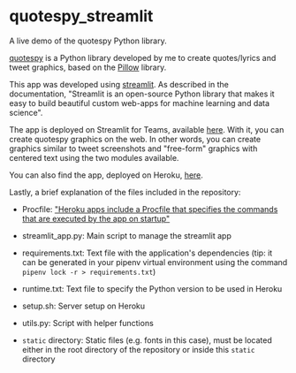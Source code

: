 # quotespy_streamlit

A live demo of the quotespy Python library.

[quotespy](https://pypi.org/project/quotespy/) is a Python library developed by me to create quotes/lyrics and tweet graphics, based on the [Pillow](https://pypi.org/project/Pillow/) library.

This app was developed using [streamlit](https://docs.streamlit.io/en/stable/). As described in the documentation, "Streamlit is an open-source Python library that makes it easy to build beautiful custom web-apps for machine learning and data science".

The app is deployed on Streamlit for Teams, available [here](https://s4a.streamlit.io/ze1598/quotespy-streamlit/master/streamlit_app.py/+/). With it, you can create quotespy graphics on the web. In other words, you can create graphics similar to tweet screenshots and "free-form" graphics with centered text using the two modules available.

You can also find the app, deployed on Heroku, [here](https://quotespy-streamlit.herokuapp.com/).

Lastly, a brief explanation of the files included in the repository:

* Procfile: ["Heroku apps include a Procfile that specifies the commands that are executed by the app on startup"](https://devcenter.heroku.com/articles/procfile)

* streamlit_app.py: Main script to manage the streamlit app

* requirements.txt: Text file with the application's dependencies (tip: it can be generated in your pipenv virtual environment using the command `pipenv lock -r > requirements.txt`)

* runtime.txt: Text file to specify the Python version to be used in Heroku

* setup.sh: Server setup on Heroku

* utils.py: Script with helper functions

* `static` directory: Static files (e.g. fonts in this case), must be located either in the root directory of the repository or inside this `static` directory